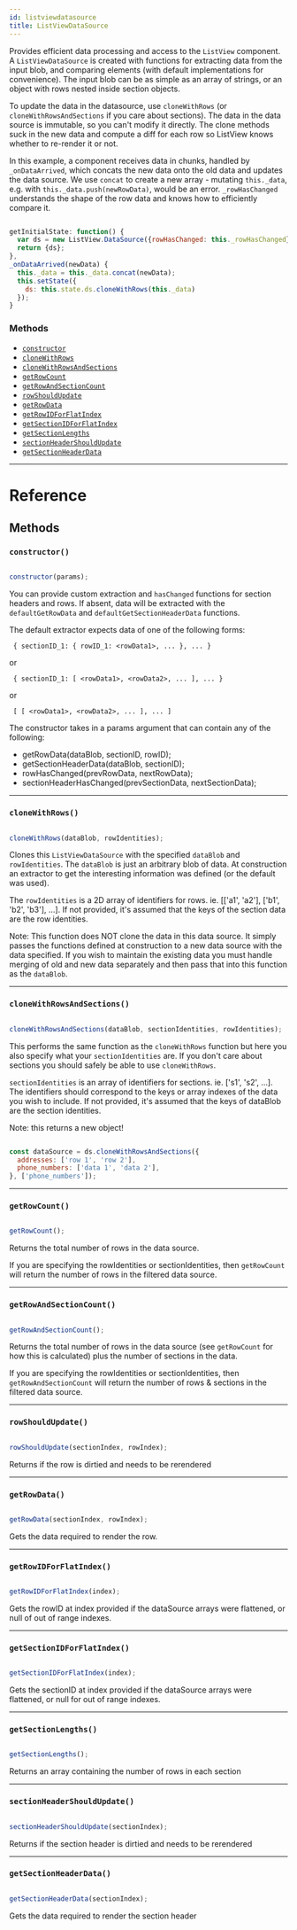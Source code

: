 ```yaml
---
id: listviewdatasource
title: ListViewDataSource
---
```


Provides efficient data processing and access to the `ListView` component. A `ListViewDataSource` is created with functions for extracting data from the input blob, and comparing elements (with default implementations for convenience). The input blob can be as simple as an array of strings, or an object with rows nested inside section objects.

To update the data in the datasource, use `cloneWithRows` (or `cloneWithRowsAndSections` if you care about sections). The data in the data source is immutable, so you can't modify it directly. The clone methods suck in the new data and compute a diff for each row so ListView knows whether to re-render it or not.

In this example, a component receives data in chunks, handled by `_onDataArrived`, which concats the new data onto the old data and updates the data source. We use `concat` to create a new array - mutating `this._data`, e.g. with `this._data.push(newRowData)`, would be an error. `_rowHasChanged` understands the shape of the row data and knows how to efficiently compare it.


```javascript

getInitialState: function() {
  var ds = new ListView.DataSource({rowHasChanged: this._rowHasChanged});
  return {ds};
},
_onDataArrived(newData) {
  this._data = this._data.concat(newData);
  this.setState({
    ds: this.state.ds.cloneWithRows(this._data)
  });
}

```


### Methods

* [`constructor`](../listviewdatasource/#constructor)
* [`cloneWithRows`](../listviewdatasource/#clonewithrows)
* [`cloneWithRowsAndSections`](../listviewdatasource/#clonewithrowsandsections)
* [`getRowCount`](../listviewdatasource/#getrowcount)
* [`getRowAndSectionCount`](../listviewdatasource/#getrowandsectioncount)
* [`rowShouldUpdate`](../listviewdatasource/#rowshouldupdate)
* [`getRowData`](../listviewdatasource/#getrowdata)
* [`getRowIDForFlatIndex`](../listviewdatasource/#getrowidforflatindex)
* [`getSectionIDForFlatIndex`](../listviewdatasource/#getsectionidforflatindex)
* [`getSectionLengths`](../listviewdatasource/#getsectionlengths)
* [`sectionHeaderShouldUpdate`](../listviewdatasource/#sectionheadershouldupdate)
* [`getSectionHeaderData`](../listviewdatasource/#getsectionheaderdata)

---

# Reference

## Methods

### `constructor()`


```javascript

constructor(params);

```


You can provide custom extraction and `hasChanged` functions for section headers and rows. If absent, data will be extracted with the `defaultGetRowData` and `defaultGetSectionHeaderData` functions.

The default extractor expects data of one of the following forms:

     { sectionID_1: { rowID_1: <rowData1>, ... }, ... }

or

     { sectionID_1: [ <rowData1>, <rowData2>, ... ], ... }

or

     [ [ <rowData1>, <rowData2>, ... ], ... ]

The constructor takes in a params argument that can contain any of the following:

* getRowData(dataBlob, sectionID, rowID);
* getSectionHeaderData(dataBlob, sectionID);
* rowHasChanged(prevRowData, nextRowData);
* sectionHeaderHasChanged(prevSectionData, nextSectionData);

---

### `cloneWithRows()`


```javascript

cloneWithRows(dataBlob, rowIdentities);

```


Clones this `ListViewDataSource` with the specified `dataBlob` and `rowIdentities`. The `dataBlob` is just an arbitrary blob of data. At construction an extractor to get the interesting information was defined (or the default was used).

The `rowIdentities` is a 2D array of identifiers for rows. ie. [['a1', 'a2'], ['b1', 'b2', 'b3'], ...]. If not provided, it's assumed that the keys of the section data are the row identities.

Note: This function does NOT clone the data in this data source. It simply passes the functions defined at construction to a new data source with the data specified. If you wish to maintain the existing data you must handle merging of old and new data separately and then pass that into this function as the `dataBlob`.

---

### `cloneWithRowsAndSections()`


```javascript

cloneWithRowsAndSections(dataBlob, sectionIdentities, rowIdentities);

```


This performs the same function as the `cloneWithRows` function but here you also specify what your `sectionIdentities` are. If you don't care about sections you should safely be able to use `cloneWithRows`.

`sectionIdentities` is an array of identifiers for sections. ie. ['s1', 's2', ...]. The identifiers should correspond to the keys or array indexes of the data you wish to include. If not provided, it's assumed that the keys of dataBlob are the section identities.

Note: this returns a new object!


```javascript

const dataSource = ds.cloneWithRowsAndSections({
  addresses: ['row 1', 'row 2'],
  phone_numbers: ['data 1', 'data 2'],
}, ['phone_numbers']);

```


---

### `getRowCount()`


```javascript

getRowCount();

```


Returns the total number of rows in the data source.

If you are specifying the rowIdentities or sectionIdentities, then `getRowCount` will return the number of rows in the filtered data source.

---

### `getRowAndSectionCount()`


```javascript

getRowAndSectionCount();

```


Returns the total number of rows in the data source (see `getRowCount` for how this is calculated) plus the number of sections in the data.

If you are specifying the rowIdentities or sectionIdentities, then `getRowAndSectionCount` will return the number of rows & sections in the filtered data source.

---

### `rowShouldUpdate()`


```javascript

rowShouldUpdate(sectionIndex, rowIndex);

```


Returns if the row is dirtied and needs to be rerendered

---

### `getRowData()`


```javascript

getRowData(sectionIndex, rowIndex);

```


Gets the data required to render the row.

---

### `getRowIDForFlatIndex()`


```javascript

getRowIDForFlatIndex(index);

```


Gets the rowID at index provided if the dataSource arrays were flattened, or null of out of range indexes.

---

### `getSectionIDForFlatIndex()`


```javascript

getSectionIDForFlatIndex(index);

```


Gets the sectionID at index provided if the dataSource arrays were flattened, or null for out of range indexes.

---

### `getSectionLengths()`


```javascript

getSectionLengths();

```


Returns an array containing the number of rows in each section

---

### `sectionHeaderShouldUpdate()`


```javascript

sectionHeaderShouldUpdate(sectionIndex);

```


Returns if the section header is dirtied and needs to be rerendered

---

### `getSectionHeaderData()`


```javascript

getSectionHeaderData(sectionIndex);

```


Gets the data required to render the section header

